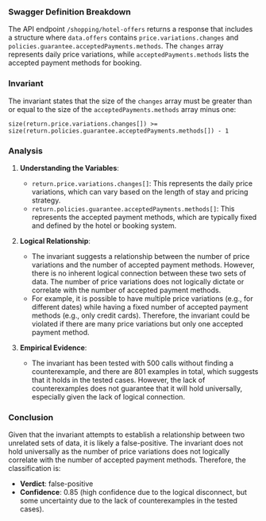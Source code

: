### Swagger Definition Breakdown
The API endpoint `/shopping/hotel-offers` returns a response that includes a structure where `data.offers` contains `price.variations.changes` and `policies.guarantee.acceptedPayments.methods`. The `changes` array represents daily price variations, while `acceptedPayments.methods` lists the accepted payment methods for booking.

### Invariant
The invariant states that the size of the `changes` array must be greater than or equal to the size of the `acceptedPayments.methods` array minus one: 

`size(return.price.variations.changes[]) >= size(return.policies.guarantee.acceptedPayments.methods[]) - 1`

### Analysis
1. **Understanding the Variables**:
   - `return.price.variations.changes[]`: This represents the daily price variations, which can vary based on the length of stay and pricing strategy.
   - `return.policies.guarantee.acceptedPayments.methods[]`: This represents the accepted payment methods, which are typically fixed and defined by the hotel or booking system.

2. **Logical Relationship**:
   - The invariant suggests a relationship between the number of price variations and the number of accepted payment methods. However, there is no inherent logical connection between these two sets of data. The number of price variations does not logically dictate or correlate with the number of accepted payment methods.
   - For example, it is possible to have multiple price variations (e.g., for different dates) while having a fixed number of accepted payment methods (e.g., only credit cards). Therefore, the invariant could be violated if there are many price variations but only one accepted payment method.

3. **Empirical Evidence**:
   - The invariant has been tested with 500 calls without finding a counterexample, and there are 801 examples in total, which suggests that it holds in the tested cases. However, the lack of counterexamples does not guarantee that it will hold universally, especially given the lack of logical connection.

### Conclusion
Given that the invariant attempts to establish a relationship between two unrelated sets of data, it is likely a false-positive. The invariant does not hold universally as the number of price variations does not logically correlate with the number of accepted payment methods. Therefore, the classification is:
- **Verdict**: false-positive
- **Confidence**: 0.85 (high confidence due to the logical disconnect, but some uncertainty due to the lack of counterexamples in the tested cases).
